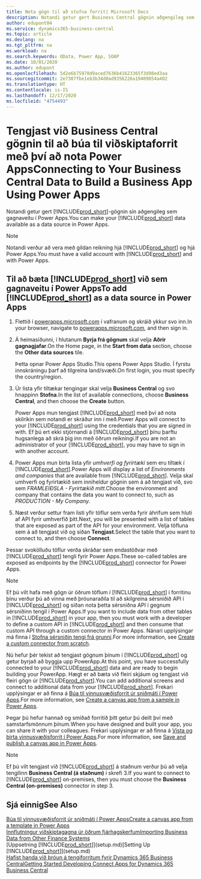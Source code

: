 ```yaml
---
title: Nota gögn til að stofna forrit| Microsoft Docs
description: Notandi getur gert Business Central gögnin aðgengileg sem gagnaveitu og tiltekið OData vefslóð úr vefþjónustunni til að búa til viðskiptaforrit með því að nota Power Apps.
author: edupont04
ms.service: dynamics365-business-central
ms.topic: article
ms.devlang: na
ms.tgt_pltfrm: na
ms.workload: na
ms.search.keywords: OData, Power App, SOAP
ms.date: 10/01/2020
ms.author: edupont
ms.openlocfilehash: 5d2e6b75978d9aced7636b41623365f3d98ed3aa
ms.sourcegitcommit: 2e7307fbe1eb3b34d0ad9356226a19409054a402
ms.translationtype: HT
ms.contentlocale: is-IS
ms.lasthandoff: 12/17/2020
ms.locfileid: "4754493"
---
```

# <a name="connecting-to-your-business-central-data-to-build-a-business-app-using-power-apps"></a><span data-ttu-id="ca647-103">Tengjast við Business Central gögnin til að búa til viðskiptaforrit með því að nota Power Apps</span><span class="sxs-lookup"><span data-stu-id="ca647-103">Connecting to Your Business Central Data to Build a Business App Using Power Apps</span></span>

<span data-ttu-id="ca647-104">Notandi getur gert [!INCLUDE[prod_short](includes/prod_short.md)]-gögnin sín aðgengileg sem gagnaveitu í Power Apps.</span><span class="sxs-lookup"><span data-stu-id="ca647-104">You can make your [!INCLUDE[prod_short](includes/prod_short.md)] data available as a data source in Power Apps.</span></span>  

> [!NOTE]  
> <span data-ttu-id="ca647-105">Notandi verður að vera með gildan reikning hjá [!INCLUDE[prod_short](includes/prod_short.md)] og hjá Power Apps.</span><span class="sxs-lookup"><span data-stu-id="ca647-105">You must have a valid account with [!INCLUDE[prod_short](includes/prod_short.md)] and with Power Apps.</span></span>  

## <a name="to-add-prod_short-as-a-data-source-in-power-apps"></a><span data-ttu-id="ca647-106">Til að bæta [!INCLUDE[prod_short](includes/prod_short.md)] við sem gagnaveitu í Power Apps</span><span class="sxs-lookup"><span data-stu-id="ca647-106">To add [!INCLUDE[prod_short](includes/prod_short.md)] as a data source in Power Apps</span></span>

1. <span data-ttu-id="ca647-107">Flettið í [powerapps.microsoft.com](https://powerapps.microsoft.com/) í vafranum og skráið ykkur svo inn.</span><span class="sxs-lookup"><span data-stu-id="ca647-107">In your browser, navigate to [powerapps.microsoft.com](https://powerapps.microsoft.com/), and then sign in.</span></span>
2. <span data-ttu-id="ca647-108">Á heimasíðunni, í hlutanum **Byrja frá gögnum** skal velja **Aðrir gagnagjafar**.</span><span class="sxs-lookup"><span data-stu-id="ca647-108">On the Home page, in the **Start from data** section, choose the **Other data sources** tile.</span></span>  

    <span data-ttu-id="ca647-109">Þetta opnar Power Apps Studio.</span><span class="sxs-lookup"><span data-stu-id="ca647-109">This opens Power Apps Studio.</span></span> <span data-ttu-id="ca647-110">Í fyrstu innskráningu þarf að tilgreina land/svæði.</span><span class="sxs-lookup"><span data-stu-id="ca647-110">On first login, you must specify the country/region.</span></span>  
3. <span data-ttu-id="ca647-111">Úr lista yfir tiltækar tengingar skal velja **Business Central** og svo hnappinn **Stofna**.</span><span class="sxs-lookup"><span data-stu-id="ca647-111">In the list of available connections, choose **Business Central**, and then choose the **Create** button.</span></span>

    <span data-ttu-id="ca647-112">Power Apps mun tengjast [!INCLUDE[prod_short](includes/prod_short.md)] með því að nota skilríkin sem notandi er skráður inn í með.</span><span class="sxs-lookup"><span data-stu-id="ca647-112">Power Apps will connect to your [!INCLUDE[prod_short](includes/prod_short.md)] using the credentials that you are signed in with.</span></span> <span data-ttu-id="ca647-113">Ef þú ert ekki stjórnandi á [!INCLUDE[prod_short](includes/prod_short.md)] þínu þarftu hugsanlega að skrá þig inn með öðrum reikningi.</span><span class="sxs-lookup"><span data-stu-id="ca647-113">If you are not an administrator of your [!INCLUDE[prod_short](includes/prod_short.md)], you may have to sign in with another account.</span></span>  

4. <span data-ttu-id="ca647-114">Power Apps mun birta lista yfir *umhverfi og fyrirtæki* sem eru tiltæk í [!INCLUDE[prod_short](includes/prod_short.md)].</span><span class="sxs-lookup"><span data-stu-id="ca647-114">Power Apps will display a list of *Environments and companies* that are available from [!INCLUDE[prod_short](includes/prod_short.md)].</span></span> <span data-ttu-id="ca647-115">Velja skal umhverfi og fyrirtækið sem inniheldur gögnin sem á að tengjast við, svo sem *FRAMLEIÐSLA - Fyrirtækið mitt*.</span><span class="sxs-lookup"><span data-stu-id="ca647-115">Choose the environment and company that contains the data you want to connect to, such as *PRODUCTION - My Company*.</span></span>  

5. <span data-ttu-id="ca647-116">Næst verður settur fram listi yfir töflur sem verða fyrir áhrifum sem hluti af API fyrir umhverfið þitt.</span><span class="sxs-lookup"><span data-stu-id="ca647-116">Next, you will be presented with a list of tables that are exposed as part of the API for your environment.</span></span> <span data-ttu-id="ca647-117">Velja töfluna sem á að tengjast við og síðan **Tengjast**.</span><span class="sxs-lookup"><span data-stu-id="ca647-117">Select the table that you want to connect to, and then choose **Connect**.</span></span>

<span data-ttu-id="ca647-118">Þessar svokölluðu töflur verða skráðar sem endastöðvar með [!INCLUDE[prod_short](includes/prod_short.md)] tengli fyrir Power Apps.</span><span class="sxs-lookup"><span data-stu-id="ca647-118">These so-called tables are exposed as endpoints by the [!INCLUDE[prod_short](includes/prod_short.md)] connector for Power Apps.</span></span>  

> [!NOTE]
> <span data-ttu-id="ca647-119">Ef þú vilt hafa með gögn úr öðrum töflum í [!INCLUDE[prod_short](includes/prod_short.md)] í forritinu þínu verður þú að vinna með þróunaraðila til að skilgreina sérsniðið API í [!INCLUDE[prod_short](includes/prod_short.md)] og síðan nota þetta sérsniðna API í gegnum sérsniðinn tengil í Power Apps.</span><span class="sxs-lookup"><span data-stu-id="ca647-119">If you want to include data from other tables in [!INCLUDE[prod_short](includes/prod_short.md)] in your app, then you must work with a developer to define a custom API in [!INCLUDE[prod_short](includes/prod_short.md)] and then consume that custom API through a custom connector in Power Apps.</span></span> <span data-ttu-id="ca647-120">Nánari upplýsingar má finna í [Stofna sérsniðin tengi frá grunni](/connectors/custom-connectors/define-blank).</span><span class="sxs-lookup"><span data-stu-id="ca647-120">For more information, see [Create a custom connector from scratch](/connectors/custom-connectors/define-blank).</span></span>  

<span data-ttu-id="ca647-121">Nú hefur þér tekist að tengjast gögnum þínum í [!INCLUDE[prod_short](includes/prod_short.md)] og getur byrjað að byggja upp PowerApp.</span><span class="sxs-lookup"><span data-stu-id="ca647-121">At this point, you have successfully connected to your [!INCLUDE[prod_short](includes/prod_short.md)] data and are ready to begin building your PowerApp.</span></span> <span data-ttu-id="ca647-122">Hægt er að bæta við fleiri skjáum og tengjast við fleiri gögn úr [!INCLUDE[prod_short](includes/prod_short.md)].</span><span class="sxs-lookup"><span data-stu-id="ca647-122">You can add additional screens and connect to additional data from your [!INCLUDE[prod_short](includes/prod_short.md)].</span></span> <span data-ttu-id="ca647-123">Frekari upplýsingar er að finna á [Búa til vinnusvæðisforrit úr sniðmáti í Power Apps](/powerapps/maker/canvas-apps/open-and-run-a-sample-app).</span><span class="sxs-lookup"><span data-stu-id="ca647-123">For more information, see [Create a canvas app from a sample in Power Apps](/powerapps/maker/canvas-apps/open-and-run-a-sample-app).</span></span>  

<span data-ttu-id="ca647-124">Þegar þú hefur hannað og smíðað forritið þitt getur þú deilt því með samstarfsmönnum þínum.</span><span class="sxs-lookup"><span data-stu-id="ca647-124">When you have designed and built your app, you can share it with your colleagues.</span></span> <span data-ttu-id="ca647-125">Frekari upplýsingar er að finna á [Vista og birta vinnusvæðisforrit í Power Apps](/powerapps/maker/canvas-apps/save-publish-app).</span><span class="sxs-lookup"><span data-stu-id="ca647-125">For more information, see [Save and publish a canvas app in Power Apps](/powerapps/maker/canvas-apps/save-publish-app).</span></span>  

> [!NOTE]
> <span data-ttu-id="ca647-126">Ef þú vilt tengjast við [!INCLUDE[prod_short](includes/prod_short.md)] á staðnum verður þú að velja tengilinn **Business Central (á staðnum)** í skrefi 3.</span><span class="sxs-lookup"><span data-stu-id="ca647-126">If you want to connect to [!INCLUDE[prod_short](includes/prod_short.md)] on-premises, then you must choose the **Business Central (on-premises)** connector in step 3.</span></span>  

## <a name="see-also"></a><span data-ttu-id="ca647-127">Sjá einnig</span><span class="sxs-lookup"><span data-stu-id="ca647-127">See Also</span></span>

[<span data-ttu-id="ca647-128">Búa til vinnusvæðisforrit úr sniðmáti í Power Apps</span><span class="sxs-lookup"><span data-stu-id="ca647-128">Create a canvas app from a template in Power Apps</span></span>](/powerapps/maker/canvas-apps/get-started-test-drive)  
[<span data-ttu-id="ca647-129">Innflutningur viðskiptagagna úr öðrum fjárhagskerfum</span><span class="sxs-lookup"><span data-stu-id="ca647-129">Importing Business Data from Other Finance Systems</span></span>](across-import-data-configuration-packages.md)  
<span data-ttu-id="ca647-130">[Uppsetning [!INCLUDE[prod_short](includes/prod_short.md)]](setup.md)</span><span class="sxs-lookup"><span data-stu-id="ca647-130">[Setting Up [!INCLUDE[prod_short](includes/prod_short.md)]](setup.md)</span></span>  
[<span data-ttu-id="ca647-131">Hafist handa við þróun á tengiforritum fyrir Dynamics 365 Business Central</span><span class="sxs-lookup"><span data-stu-id="ca647-131">Getting Started Developing Connect Apps for Dynamics 365 Business Central</span></span>](/dynamics365/business-central/dev-itpro/developer/devenv-develop-connect-apps)  
